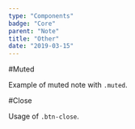 ```yaml
---
type: "Components"
badge: "Core"
parent: "Note"
title: "Other"
date: "2019-03-15"
---
```


#Muted

Example of muted note with `.muted`.

<demo>
  <demovanilla src="vanilla/components/note/muted">
  </demovanilla>
</demo>

#Close

Usage of `.btn-close`.

<demo>
  <demovanilla src="vanilla/components/note/close-background">
  </demovanilla>
</demo>
